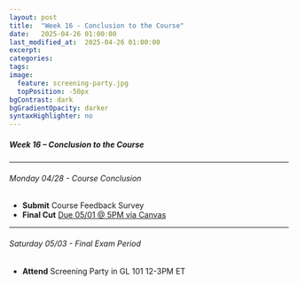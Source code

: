 ```yaml
---
layout: post
title:  "Week 16 - Conclusion to the Course"
date:   2025-04-26 01:00:00
last_modified_at:  2025-04-26 01:00:00
excerpt: 
categories: 
tags: 
image:
  feature: screening-party.jpg
  topPosition: -50px
bgContrast: dark
bgGradientOpacity: darker
syntaxHighlighter: no
---
```

##### **Week 16 – Conclusion to the Course**

---

###### Monday 04/28 - Course Conclusion
- **Submit** Course Feedback Survey 
- **Final Cut** [Due 05/01 @ 5PM via Canvas](https://uncch.instructure.com/courses/78214/assignments/602565)

---

###### Saturday 05/03 - Final Exam Period
- **Attend** Screening Party in GL 101 12-3PM ET


